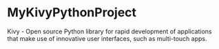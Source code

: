 MyKivyPythonProject
===================

Kivy - Open source Python library for rapid development of applications that make use of innovative user interfaces, such as multi-touch apps.
